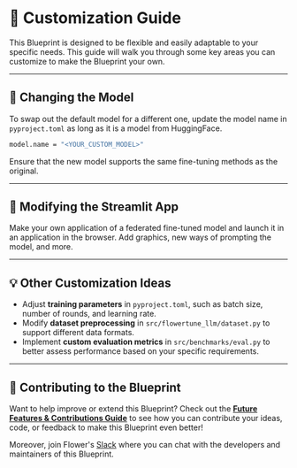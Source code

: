 # 🎨 **Customization Guide**

This Blueprint is designed to be flexible and easily adaptable to your specific needs. This guide will walk you through some key areas you can customize to make the Blueprint your own.

---

## 🧠 **Changing the Model**

To swap out the default model for a different one, update the model name in `pyproject.toml` as long as it is a model from HuggingFace.

```bash
model.name = "<YOUR_CUSTOM_MODEL>"
```

Ensure that the new model supports the same fine-tuning methods as the original.

---

## 📝 **Modifying the Streamlit App**

Make your own application of a federated fine-tuned model and launch it in an application in the browser. Add graphics, new ways of prompting the model, and more.

---

## 💡 **Other Customization Ideas**

- Adjust **training parameters** in `pyproject.toml`, such as batch size, number of rounds, and learning rate.
- Modify **dataset preprocessing** in `src/flowertune_llm/dataset.py` to support different data formats.
- Implement **custom evaluation metrics** in `src/benchmarks/eval.py` to better assess performance based on your specific requirements.

---

## 🤝 **Contributing to the Blueprint**

Want to help improve or extend this Blueprint? Check out the **[Future Features & Contributions Guide](future-features-contributions.md)** to see how you can contribute your ideas, code, or feedback to make this Blueprint even better!

Moreover, join Flower's [Slack](https://flower.ai/join-slack/) where you can chat with the developers and maintainers of this Blueprint.

